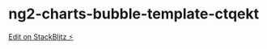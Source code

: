 # ng2-charts-bubble-template-ctqekt

[Edit on StackBlitz ⚡️](https://stackblitz.com/edit/ng2-charts-bubble-template-ctqekt)